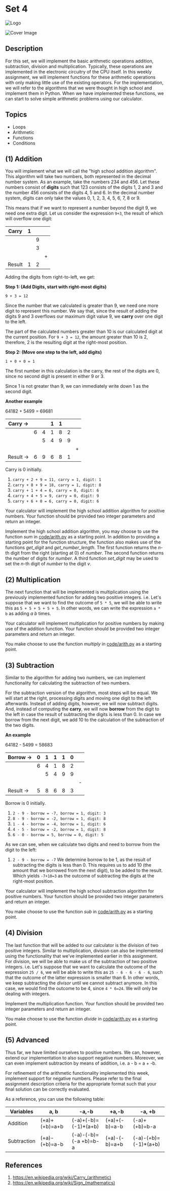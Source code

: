 Set 4
======

![Logo](../docs/img/logo.png "Logo")

![Cover Image](../docs/img/cover.jpg "Cover Image")

Description
-----------

For this set, we will implement the basic arithmetic operations addition,
subtraction, division and multiplication. Typically, these operations are
implemented in the electronic circuitry of the CPU itself. In this weekly
assignment, we will implement functions for these arithmetic operations with
only making little use of the existing operators. For the implementation, we
will refer to the algorithms that we were thought in high school and implement
them in Python. When we have implemented these functions, we can start to solve
simple arithmetic problems using our calculator.

Topics
------

- Loops
- Arithmetic
- Functions
- Conditions

(1) Addition
-----------

You will implement what we will call the "high school addition algorithm". This
algorithm will take two numbers, both represented in the decimal number system.
As an example, take the numbers 234 and 456. Let these numbers consist of
**digits** such that 123 consists of the digits 1, 2 and 3 and the number 456
consists of the digits 4, 5 and 6. In the decimal number system, digits can only
take the values 0, 1, 2, 3, 4, 5, 6, 7, 8 or 9.

This means that if we want to represent a number beyond the digit 9, we need one
extra digit. Let us consider the expression `9+3`, the result of which will
overflow one digit:

| Carry  | 1 |   |    |
|--------|---|---|----|
|        |   | 9 |    |
|        |   | 3 |    |
|        |   |   | \+ |
| Result | 1 | 2 |    |

Adding the digits from right-to-left, we get:

**Step 1: (Add Digits, start with right-most digits)**

`9 + 3 = 12`

Since the number that we calculated is greater than 9, we need one more digit to
represent this number. We say that, since the result of adding the digits 9 and
3 overflows our maximum digit value 9, we **carry** over one digit to the left.

The part of the calculated numbers greater than 10 is our calculated digit at
the current position. For `9 + 3 = 12`, the amount greater than 10 is 2,
therefore, 2 is the resulting digit at the right-most position.

**Step 2: (Move one step to the left, add digits)**

`1 + 0 + 0 = 1`

The first number in this calculation is the carry, the rest of the digits are 0,
since no second digit is present in either 9 or 3.

Since 1 is not greater than 9, we can immediately write down 1 as the second
digit.

**Another example**

64182 + 5499 = 69681

| Carry →  |   |   | 1 | 1 |   |    |
|----------|---|---|---|---|---|----|
|          | 6 | 4 | 1 | 8 | 2 |    |
|          |   | 5 | 4 | 9 | 9 |    |
|          |   |   |   |   |   | \+ |
| Result → | 6 | 9 | 6 | 8 | 1 |    |

Carry is 0 initially.

1. `carry + 2 + 9 = 11, carry = 1, digit: 1`
2. `carry + 8 + 9 = 18, carry = 1, digit: 8`
3. `carry + 1 + 4 = 6, carry = 0, digit: 6`
4. `carry + 4 + 5 = 9, carry = 0, digit: 9`
5. `carry + 6 + 0 = 6, carry = 0, digit: 6`

Your calculator will implement the high school addition algorithm for positive
numbers. Your function should be provided two integer parameters and return an
integer.

Implement the high school addition algorithm, you may choose to use the function
*sum* in [code/arith.py](https://github.com/hogeschool/Keuzevak-IADIP/blob/master/code/arith.py) as a starting point. In addition to providing a
starting point for the function structure, the function also makes use of the
functions *get_digit* and *get_number_length*. The first function returns the
*n*-th digit from the right (starting at 0) of *number*. The second function
returns the number of digits for *number*. A third function *set_digit* may be
used to set the *n*-th digit of *number* to the digit *v*.

(2) Multiplication
------------------

The next function that will be implemented is multiplication using the
previously implemented function for adding two positive integers. i.e. Let's
suppose that we want to find the outcome of `5 * 5`, we will be able to write
this as `5 + 5 + 5 + 5 + 5`. In other words, we can write the expression `a * b`
as adding *a b* times.

Your calculator will implement multiplication for positive numbers by making use
of the addition function. Your function should be provided two integer parameters and return an integer.

You make choose to use the function *multiply* in [code/arith.py](https://github.com/hogeschool/Keuzevak-IADIP/blob/master/code/arith.py) as a starting
point.

(3) Subtraction
---------------

Similar to the algorithm for adding two numbers, we can implement functionality
for calculating the subtraction of two numbers.

For the subtraction version of the algorithm, most steps will be equal. We will
start at the right, processing digits and moving one digit to the left
afterwards. Instead of adding digits, however, we will now subtract digits. And,
instead of computing the **carry**, we will now **borrow** from the digit to the
left in case the result of subtracting the digits is less than 0. In case we
borrow from the next digit, we add 10 to the calculation of the subtraction of
the two digits.

**An example**

64182 - 5499 = 58683

| Borrow → | 0 | 1 | 1 | 1 | 0 |    |
|----------|---|---|---|---|---|----|
|          | 6 | 4 | 1 | 8 | 2 |    |
|          |   | 5 | 4 | 9 | 9 |    |
|          |   |   |   |   |   | \- |
| Result → | 5 | 8 | 6 | 8 | 3 |    |

Borrow is 0 initially.

1. `2 - 9 - borrow = -7, borrow = 1, digit: 3`
2. `8 - 9 - borrow = -2, borrow = 1, digit: 8`
3. `1 - 4 - borrow = -4, borrow = 1, digit: 6`
4. `4 - 5 - borrow = -2, borrow = 1, digit: 8`
5. `6 - 0 - borrow = 5, borrow = 0, digit: 5`

As we can see, when we calculate two digits and need to borrow from the digit to
the left:

1. `2 - 9 - borrow = -7` We determine borrow to be 1, as the result of
    subtracting the digits is less than 0. This requires us to add 10 (the
    amount that we borrowed from the next digit), to be added to the result.
    Which yields `-7+10=3` as the outcome of subtracting the digits at the
    right-most position.

Your calculator will implement the high school subtraction algorithm for
positive numbers. Your function should be provided two integer parameters and
return an integer.

You make choose to use the function *sub* in [code/arith.py](https://github.com/hogeschool/Keuzevak-IADIP/blob/master/code/arith.py) as a starting
point.

(4) Division
------------

The last function that will be added to our calculator is the division of two
positive integers. Similar to multiplication, division can also be implemented
using the functionality that we've implemented earlier in this assignment. For
division, we will be able to make us of the subtraction of two positive
integers. i.e. Let's suppose that we want to calculate the outcome of the
expression `25 / 6`, we will be able to write this as `25 - 6 - 6 - 6 - 6`, such
that the outcome of the latter expression is smaller than 6. In other words, we
keep subtracting the *divisor* until we cannot subtract anymore. In this case,
we would find the outcome to be 4, since `4 * 6=24`. We will only be dealing
with integers.

Implement the multiplication function. Your function should be provided two
integer parameters and return an integer.

You make choose to use the function *divide* in [code/arith.py](https://github.com/hogeschool/Keuzevak-IADIP/blob/master/code/arith.py) as a starting
point.

(5) Advanced
---------

Thus far, we have limited ourselves to positive numbers. We can, however, extend
our implementation to also support negative numbers. Moreover, we can even
implement subtraction by means of addition, i.e. a - b = a + -b.

For refinement of the arithmetic functionality implemented this week, implement
support for negative numbers. Please refer to the final assignment description
criteria for the appropriate format such that your final solution can be
correctly evaluated.

As a reference, you can use the following table:

| Variables   | a, b          | \-a,-b                | \+a,-b        | \-a, +b               |
|-------------|---------------|-----------------------|---------------|-----------------------|
| Addition    | (+a)+(+b)=a+b | (-a)+(-b)=(-1)\*(a+b) | (+a)+(-b)=a-b | (-a)+(+b)=b-a         |
| Subtraction | (+a)-(+b)=a-b | (-a)-(-b)=(-a +b)=b-a | (+a)-(-b)=a+b | (-a)-(+b)=(-1)\*(a+b) |

References
--------------

1. <https://en.wikipedia.org/wiki/Carry_(arithmetic)>
2. <https://en.wikipedia.org/wiki/Sign_(mathematics)>
